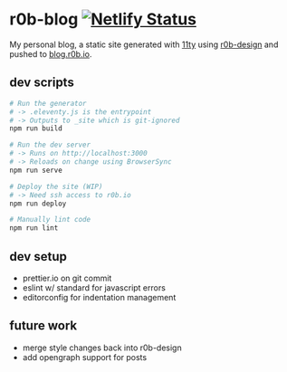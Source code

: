 # r0b-blog [![Netlify Status](https://api.netlify.com/api/v1/badges/e6495d2d-ccc5-4104-b32f-905a159eea3c/deploy-status)](https://app.netlify.com/sites/elastic-cori-ac8dbc/deploys)

My personal blog, a static site generated with [11ty](https://www.11ty.dev/)
using [r0b-design](https://github.com/robb-j/r0b-design/)
and pushed to [blog.r0b.io](blog.r0b.io).

## dev scripts

```sh
# Run the generator
# -> .eleventy.js is the entrypoint
# -> Outputs to _site which is git-ignored
npm run build

# Run the dev server
# -> Runs on http://localhost:3000
# -> Reloads on change using BrowserSync
npm run serve

# Deploy the site (WIP)
# -> Need ssh access to r0b.io
npm run deploy

# Manually lint code
npm run lint
```

## dev setup

- prettier.io on git commit
- eslint w/ standard for javascript errors
- editorconfig for indentation management

## future work

- merge style changes back into r0b-design
- add opengraph support for posts
